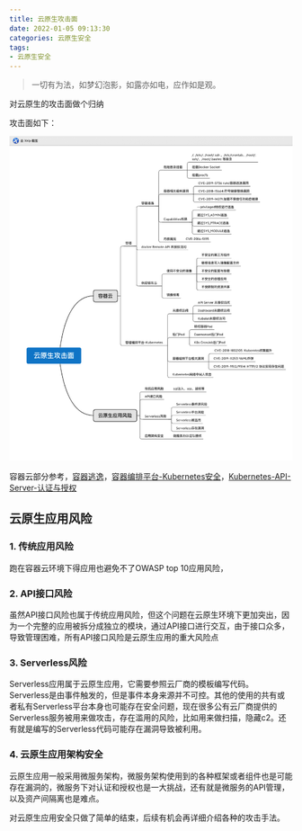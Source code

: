```yaml
---
title: 云原生攻击面
date: 2022-01-05 09:13:30
categories: 云原生安全
tags: 
- 云原生安全
---
```


> 一切有为法，如梦幻泡影，如露亦如电，应作如是观。

对云原生的攻击面做个归纳

<!-- more -->



攻击面如下：

![](../images/pic/云原生攻击面.jpg)

容器云部分参考，[容器逃逸](https://shadowfl0w.github.io/%E5%AE%B9%E5%99%A8%E9%80%83%E9%80%B8/)，[容器编排平台-Kubernetes安全](https://shadowfl0w.github.io/%E5%AE%B9%E5%99%A8%E7%BC%96%E6%8E%92%E5%B9%B3%E5%8F%B0-Kubernetes%E5%AE%89%E5%85%A8/)，[Kubernetes-API-Server-认证与授权](https://shadowfl0w.github.io/Kubernetes-API-Server-%E8%AE%A4%E8%AF%81%E4%B8%8E%E6%8E%88%E6%9D%83/)

## 云原生应用风险

### 1. 传统应用风险

跑在容器云环境下得应用也避免不了OWASP top 10应用风险，

### 2. API接口风险

虽然API接口风险也属于传统应用风险，但这个问题在云原生环境下更加突出，因为一个完整的应用被拆分成独立的模块，通过API接口进行交互，由于接口众多，导致管理困难，所有API接口风险是云原生应用的重大风险点

### 3. Serverless风险

Serverless应用属于云原生应用，它需要参照云厂商的模板编写代码。Serverless是由事件触发的，但是事件本身来源并不可控。其他的使用的共有或者私有Serverless平台本身也可能存在安全问题，现在很多公有云厂商提供的Serverless服务被用来做攻击，存在滥用的风险，比如用来做扫描，隐藏c2。还有就是编写的Serverless代码可能存在漏洞导致被利用。

### 4. 云原生应用架构安全

云原生应用一般采用微服务架构，微服务架构使用到的各种框架或者组件也是可能存在漏洞的，微服务下对认证和授权也是一大挑战，还有就是微服务的API管理，以及资产间隔离也是难点。



对云原生应用安全只做了简单的结束，后续有机会再详细介绍各种的攻击手法。

























